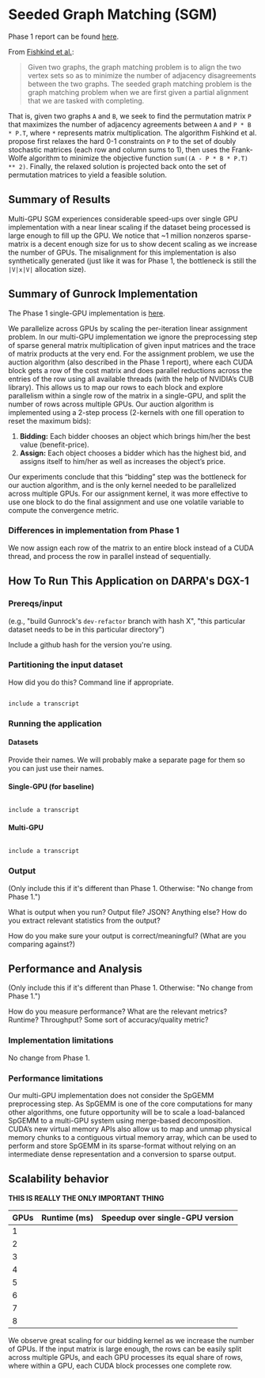 # Seeded Graph Matching (SGM)

Phase 1 report can be found [here](https://gunrock.github.io/docs/#/hive/hive_sgm).

From [Fishkind et al.](https://arxiv.org/pdf/1209.0367.pdf):

> Given two graphs, the graph matching problem is to align the two vertex sets so as to minimize the number of adjacency disagreements between the two graphs. The seeded graph matching problem is the graph matching problem when we are first given a partial alignment that we are tasked with completing.

That is, given two graphs `A` and `B`, we seek to find the permutation matrix `P` that maximizes the number of adjacency agreements between `A` and `P * B * P.T`, where `*` represents matrix multiplication.  The algorithm Fishkind et al. propose first relaxes the hard 0-1 constraints on `P` to the set of doubly stochastic matrices (each row and column sums to 1), then uses the Frank-Wolfe algorithm to minimize the objective function  `sum((A - P * B * P.T) ** 2)`.  Finally, the relaxed solution is projected back onto the set of permutation matrices to yield a feasible solution.

## Summary of Results

Multi-GPU SGM experiences considerable speed-ups over single GPU implementation with a near linear scaling if the dataset being processed is large enough to fill up the GPU. We notice that ~$1$ million nonzeros sparse-matrix is a decent enough size for us to show decent scaling as we increase the number of GPUs. The misalignment for this implementation is also synthetically generated (just like it was for Phase 1, the bottleneck is still the `|V|x|V|` allocation size).

## Summary of Gunrock Implementation

The Phase 1 single-GPU implementation is [here](../hive/hive_sgm).

We parallelize across GPUs by scaling the per-iteration linear assignment problem. In our multi-GPU implementation we ignore the preprocessing step of sparse general matrix multiplication of given input matrices and the trace of matrix products at the very end. For the assignment problem, we use the auction algorithm (also described in the Phase 1 report), where each CUDA block gets a row of the cost matrix and does parallel reductions across the entries of the row using all available threads (with the help of NVIDIA’s CUB library). This allows us to map our rows to each block and explore parallelism within a single row of the matrix in a single-GPU, and split the number of rows across multiple GPUs. Our auction algorithm is implemented using a 2-step process (2-kernels with one fill operation to reset the maximum bids):

1. **Bidding:** Each bidder chooses an object  which brings him/her the best value (benefit-price).
2. **Assign:** Each object chooses a bidder which has the highest bid, and assigns itself to him/her as well as increases the object’s price.

Our experiments conclude that this “bidding” step was the bottleneck for our auction algorithm, and is the only kernel needed to be parallelized across multiple GPUs. For our assignment kernel, it was more effective to use one block to do the final assignment and use one volatile variable to compute the convergence metric.

### Differences in implementation from Phase 1

We now assign each row of the matrix to an entire block instead of a CUDA thread, and process the row in parallel instead of sequentially.

## How To Run This Application on DARPA's DGX-1

### Prereqs/input

(e.g., "build Gunrock's `dev-refactor` branch with hash X", "this particular dataset needs to be in this particular directory")

Include a github hash for the version you're using.

### Partitioning the input dataset

How did you do this? Command line if appropriate.

<code>
include a transcript
</code>

### Running the application

#### Datasets

Provide their names. We will probably make a separate page for them so you can just use their names.

#### Single-GPU (for baseline)

<code>
include a transcript
</code>

#### Multi-GPU

<code>
include a transcript
</code>

### Output

(Only include this if it's different than Phase 1. Otherwise: "No change from Phase 1.")

What is output when you run? Output file? JSON? Anything else? How do you extract relevant statistics from the output?

How do you make sure your output is correct/meaningful? (What are you comparing against?)

## Performance and Analysis

(Only include this if it's different than Phase 1. Otherwise: "No change from Phase 1.")

How do you measure performance? What are the relevant metrics? Runtime? Throughput? Some sort of accuracy/quality metric?

### Implementation limitations

No change from Phase 1.

### Performance limitations

Our multi-GPU implementation does not consider the SpGEMM preprocessing step. As SpGEMM is one of the core computations for many other algorithms, one future opportunity will be to scale a load-balanced SpGEMM to a multi-GPU system using merge-based decomposition. CUDA’s new virtual memory APIs also allow us to map and unmap physical memory chunks to a contiguous virtual memory array, which can be used to perform and store SpGEMM in its sparse-format without relying on an intermediate dense representation and a conversion to sparse output.

## Scalability behavior

**THIS IS REALLY THE ONLY IMPORTANT THING**

| GPUs | Runtime (ms) | Speedup over single-GPU version |
|------|--------------|---------------------------------|
| 1    |              |                                 |
| 2    |              |                                 |
| 3    |              |                                 |
| 4    |              |                                 |
| 5    |              |                                 |
| 6    |              |                                 |
| 7    |              |                                 |
| 8    |              |                                 |

We observe great scaling for our bidding kernel as we increase the number of GPUs. If the input matrix is large enough, the rows can be easily split across multiple GPUs, and each GPU processes its equal share of rows, where within a GPU, each CUDA block processes one complete row.
